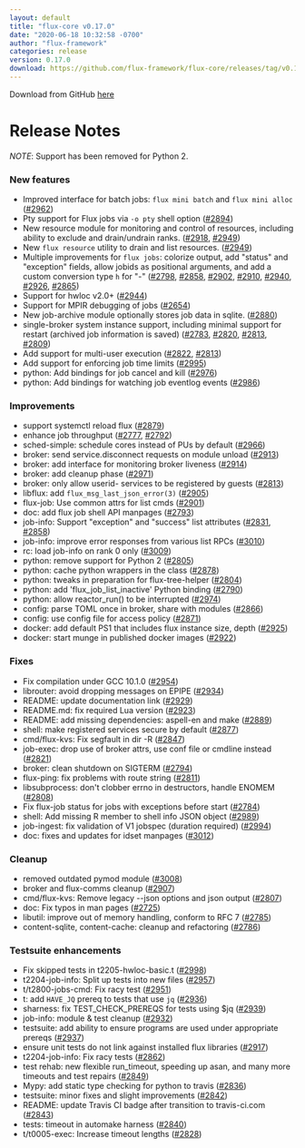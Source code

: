 ```yaml
---
layout: default
title: "flux-core v0.17.0"
date: "2020-06-18 10:32:58 -0700"
author: "flux-framework"
categories: release
version: 0.17.0
download: https://github.com/flux-framework/flux-core/releases/tag/v0.17.0
---
```


Download from GitHub [here](https://github.com/flux-framework/flux-core/releases/tag/v0.17.0)

# Release Notes

*NOTE*: Support has been removed for Python 2.

### New features

 * Improved interface for batch jobs: `flux mini batch` and `flux mini alloc`
   ([#2962](https://github.com/flux-framework/flux-core/issues/2962))
 * Pty support for Flux jobs via `-o pty` shell option ([#2894](https://github.com/flux-framework/flux-core/issues/2894))
 * New resource module for monitoring and control of resources,
   including ability to exclude and drain/undrain ranks. ([#2918](https://github.com/flux-framework/flux-core/issues/2918), [#2949](https://github.com/flux-framework/flux-core/issues/2949))
 * New `flux resource` utility to drain and list resources. ([#2949](https://github.com/flux-framework/flux-core/issues/2949))
 * Multiple improvements for `flux jobs`: colorize output, add "status"
   and "exception" fields, allow jobids as positional arguments, and
   add a custom conversion type `h` for "-" ([#2798](https://github.com/flux-framework/flux-core/issues/2798), [#2858](https://github.com/flux-framework/flux-core/issues/2858), [#2902](https://github.com/flux-framework/flux-core/issues/2902), [#2910](https://github.com/flux-framework/flux-core/issues/2910),
   [#2940](https://github.com/flux-framework/flux-core/issues/2940), [#2926](https://github.com/flux-framework/flux-core/issues/2926), [#2865](https://github.com/flux-framework/flux-core/issues/2865))
 * Support for hwloc v2.0+ ([#2944](https://github.com/flux-framework/flux-core/issues/2944))
 * Support for MPIR debugging of jobs ([#2654](https://github.com/flux-framework/flux-core/issues/2654))
 * New job-archive module optionally stores job data in sqlite. ([#2880](https://github.com/flux-framework/flux-core/issues/2880))
 * single-broker system instance support, including minimal
   support for restart (archived job information is saved) ([#2783](https://github.com/flux-framework/flux-core/issues/2783), [#2820](https://github.com/flux-framework/flux-core/issues/2820),
   [#2813](https://github.com/flux-framework/flux-core/issues/2813), [#2809](https://github.com/flux-framework/flux-core/issues/2809))
 * Add support for multi-user execution ([#2822](https://github.com/flux-framework/flux-core/issues/2822), [#2813](https://github.com/flux-framework/flux-core/issues/2813))
 * Add support for enforcing job time limits ([#2995](https://github.com/flux-framework/flux-core/issues/2995))
 * python: Add bindings for job cancel and kill ([#2976](https://github.com/flux-framework/flux-core/issues/2976))
 * python: Add bindings for watching job eventlog events ([#2986](https://github.com/flux-framework/flux-core/issues/2986))

### Improvements

 * support systemctl reload flux ([#2879](https://github.com/flux-framework/flux-core/issues/2879))
 * enhance job throughput ([#2777](https://github.com/flux-framework/flux-core/issues/2777), [#2792](https://github.com/flux-framework/flux-core/issues/2792))
 * sched-simple: schedule cores instead of PUs by default ([#2966](https://github.com/flux-framework/flux-core/issues/2966))
 * broker: send service.disconnect requests on module unload ([#2913](https://github.com/flux-framework/flux-core/issues/2913))
 * broker: add interface for monitoring broker liveness ([#2914](https://github.com/flux-framework/flux-core/issues/2914))
 * broker: add cleanup phase ([#2971](https://github.com/flux-framework/flux-core/issues/2971))
 * broker: only allow userid- services to be registered by guests ([#2813](https://github.com/flux-framework/flux-core/issues/2813))
 * libflux: add `flux_msg_last_json_error(3)` ([#2905](https://github.com/flux-framework/flux-core/issues/2905))
 * flux-job: Use common attrs for list cmds ([#2901](https://github.com/flux-framework/flux-core/issues/2901))
 * doc: add flux job shell API manpages ([#2793](https://github.com/flux-framework/flux-core/issues/2793))
 * job-info: Support "exception" and "success" list attributes ([#2831](https://github.com/flux-framework/flux-core/issues/2831), [#2858](https://github.com/flux-framework/flux-core/issues/2858))
 * job-info: improve error responses from various list RPCs ([#3010](https://github.com/flux-framework/flux-core/issues/3010))
 * rc: load job-info on rank 0 only ([#3009](https://github.com/flux-framework/flux-core/issues/3009))
 * python: remove support for Python 2 ([#2805](https://github.com/flux-framework/flux-core/issues/2805))
 * python: cache python wrappers in the class ([#2878](https://github.com/flux-framework/flux-core/issues/2878))
 * python: tweaks in preparation for flux-tree-helper ([#2804](https://github.com/flux-framework/flux-core/issues/2804))
 * python: add 'flux_job_list_inactive' Python binding ([#2790](https://github.com/flux-framework/flux-core/issues/2790))
 * python: allow reactor_run() to be interrupted ([#2974](https://github.com/flux-framework/flux-core/issues/2974))
 * config: parse TOML once in broker, share with modules ([#2866](https://github.com/flux-framework/flux-core/issues/2866))
 * config: use config file for access policy ([#2871](https://github.com/flux-framework/flux-core/issues/2871))
 * docker: add default PS1 that includes flux instance size, depth ([#2925](https://github.com/flux-framework/flux-core/issues/2925))
 * docker: start munge in published docker images ([#2922](https://github.com/flux-framework/flux-core/issues/2922))

### Fixes

 * Fix compilation under GCC 10.1.0 ([#2954](https://github.com/flux-framework/flux-core/issues/2954))
 * librouter: avoid dropping messages on EPIPE ([#2934](https://github.com/flux-framework/flux-core/issues/2934))
 * README: update documentation link ([#2929](https://github.com/flux-framework/flux-core/issues/2929))
 * README.md: fix required Lua version ([#2923](https://github.com/flux-framework/flux-core/issues/2923))
 * README: add missing dependencies: aspell-en and make ([#2889](https://github.com/flux-framework/flux-core/issues/2889))
 * shell: make registered services secure by default ([#2877](https://github.com/flux-framework/flux-core/issues/2877))
 * cmd/flux-kvs: Fix segfault in dir -R ([#2847](https://github.com/flux-framework/flux-core/issues/2847))
 * job-exec: drop use of broker attrs, use conf file or cmdline instead
   ([#2821](https://github.com/flux-framework/flux-core/issues/2821))
 * broker: clean shutdown on SIGTERM ([#2794](https://github.com/flux-framework/flux-core/issues/2794))
 * flux-ping: fix problems with route string ([#2811](https://github.com/flux-framework/flux-core/issues/2811))
 * libsubprocess:  don't clobber errno in destructors, handle ENOMEM ([#2808](https://github.com/flux-framework/flux-core/issues/2808))
 * Fix flux-job status for jobs with exceptions before start ([#2784](https://github.com/flux-framework/flux-core/issues/2784))
 * shell: Add missing R member to shell info JSON object ([#2989](https://github.com/flux-framework/flux-core/issues/2989))
 * job-ingest: fix validation of V1 jobspec (duration required) ([#2994](https://github.com/flux-framework/flux-core/issues/2994))
 * doc: fixes and updates for idset manpages ([#3012](https://github.com/flux-framework/flux-core/issues/3012))

### Cleanup

 * removed outdated pymod module ([#3008](https://github.com/flux-framework/flux-core/issues/3008))
 * broker and flux-comms cleanup ([#2907](https://github.com/flux-framework/flux-core/issues/2907))
 * cmd/flux-kvs: Remove legacy --json options and json output ([#2807](https://github.com/flux-framework/flux-core/issues/2807))
 * doc: Fix typos in man pages ([#2725](https://github.com/flux-framework/flux-core/issues/2725))
 * libutil: improve out of memory handling, conform to RFC 7 ([#2785](https://github.com/flux-framework/flux-core/issues/2785))
 * content-sqlite, content-cache: cleanup and refactoring ([#2786](https://github.com/flux-framework/flux-core/issues/2786))

### Testsuite enhancements

 * Fix skipped tests in t2205-hwloc-basic.t ([#2998](https://github.com/flux-framework/flux-core/issues/2998))
 * t2204-job-info: Split up tests into new files ([#2957](https://github.com/flux-framework/flux-core/issues/2957))
 * t/t2800-jobs-cmd: Fix racy test ([#2951](https://github.com/flux-framework/flux-core/issues/2951))
 * t: add `HAVE_JQ` prereq to tests that use `jq` ([#2936](https://github.com/flux-framework/flux-core/issues/2936))
 * sharness: fix TEST_CHECK_PREREQS for tests using $jq ([#2939](https://github.com/flux-framework/flux-core/issues/2939))
 * job-info: module & test cleanup ([#2932](https://github.com/flux-framework/flux-core/issues/2932))
 * testsuite: add ability to ensure programs are used under appropriate
   prereqs ([#2937](https://github.com/flux-framework/flux-core/issues/2937))
 * ensure unit tests do not link against installed flux libraries ([#2917](https://github.com/flux-framework/flux-core/issues/2917))
 * t2204-job-info: Fix racy tests ([#2862](https://github.com/flux-framework/flux-core/issues/2862))
 * test rehab: new flexible run_timeout, speeding up asan, and many more
   timeouts and test repairs ([#2849](https://github.com/flux-framework/flux-core/issues/2849))
 * Mypy: add static type checking for python to travis ([#2836](https://github.com/flux-framework/flux-core/issues/2836))
 * testsuite: minor fixes and slight improvements ([#2842](https://github.com/flux-framework/flux-core/issues/2842))
 * README: update Travis CI badge after transition to travis-ci.com ([#2843](https://github.com/flux-framework/flux-core/issues/2843))
 * tests: timeout in automake harness ([#2840](https://github.com/flux-framework/flux-core/issues/2840))
 * t/t0005-exec: Increase timeout lengths ([#2828](https://github.com/flux-framework/flux-core/issues/2828))


